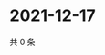# 2021-12-17

共 0 条

<!-- BEGIN WEIBO -->
<!-- 最后更新时间 Fri Dec 17 2021 06:08:47 GMT+0800 (China Standard Time) -->

<!-- END WEIBO -->
